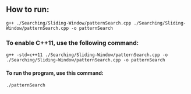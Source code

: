 ## How to run:
    g++ ./Searching/Sliding-Window/patternSearch.cpp ./Searching/Sliding-Window/patternSearch.cpp -o patternSearch 
### To enable C++11, use the following command:
    g++ -std=c++11 ./Searching/Sliding-Window/patternSearch.cpp -o ./Searching/Sliding-Window/patternSearch.cpp -o patternSearch 
#### To run the program, use this command:
    ./patternSearch
